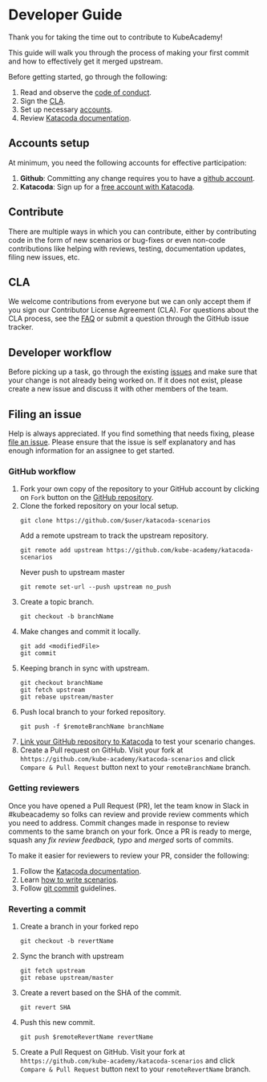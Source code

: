# Developer Guide

Thank you for taking the time out to contribute to KubeAcademy!

This guide will walk you through the process of making your first commit and
how to effectively get it merged upstream.

Before getting started, go through the following:
1. Read and observe the [code of conduct](CODE_OF_CONDUCT.md).
2. Sign the [CLA](#cla).
3. Set up necessary [accounts](#accounts-setup).
4. Review [Katacoda documentation](https://katacoda.com/docs).

## Accounts setup

At minimum, you need the following accounts for effective participation:
1. **Github**: Committing any change requires you to have a [github account](https://github.com/join).
2. **Katacoda**: Sign up for a [free account with Katacoda](https://katacoda.com/signup).

## Contribute

There are multiple ways in which you can contribute, either by contributing
code in the form of new scenarios or bug-fixes or even non-code contributions
like helping with reviews, testing, documentation updates, filing
new issues, etc.

## CLA

We welcome contributions from everyone but we can only accept them if you sign
our Contributor License Agreement (CLA). For questions about the CLA process,
see the [FAQ](https://cla.vmware.com/faq) or submit a question through the
GitHub issue tracker.

## Developer workflow

Before picking up a task, go through the existing [issues](https://github.com/kube-academy/katacoda-scenarios/issues)
and make sure that your change is not already being worked on. If it does not
exist, please create a new issue and discuss it with other members of the team.

## Filing an issue

Help is always appreciated. If you find something that needs fixing, please
[file an issue](https://github.com/kube-academy/katacoda-scenarios/issues).
Please ensure that the issue is self explanatory and has enough information for
an assignee to get started.

### GitHub workflow

1. Fork your own copy of the repository to your GitHub account by clicking on
   `Fork` button on the [GitHub repository](https://github.com/kube-academy/katacoda-scenarios).
2. Clone the forked repository on your local setup.
    ```
    git clone https://github.com/$user/katacoda-scenarios
    ```
    Add a remote upstream to track the upstream repository.
    ```
    git remote add upstream https://github.com/kube-academy/katacoda-scenarios
    ```
    Never push to upstream master
    ```
    git remote set-url --push upstream no_push
    ```
3. Create a topic branch.
    ```
    git checkout -b branchName
    ```
4. Make changes and commit it locally.
    ```
    git add <modifiedFile>
    git commit
    ```
5. Keeping branch in sync with upstream.
    ```
    git checkout branchName
    git fetch upstream
    git rebase upstream/master
    ```
6. Push local branch to your forked repository.
    ```
    git push -f $remoteBranchName branchName
    ```
7. [Link your GitHub repository to Katacoda](https://katacoda.com/docs/configure-git)
   to test your scenario changes.
8. Create a Pull request on GitHub.
   Visit your fork at `hhttps://github.com/kube-academy/katacoda-scenarios` and click
   `Compare & Pull Request` button next to your `remoteBranchName` branch.

### Getting reviewers

Once you have opened a Pull Request (PR), let the team know in Slack in #kubeacademy
so folks can review and provide review comments which you need to address.
Commit changes made in response to review comments to the same branch on your
fork. Once a PR is ready to merge, squash any *fix review feedback, typo*
and *merged* sorts of commits.

To make it easier for reviewers to review your PR, consider the following:
1. Follow the [Katacoda documentation](https://katacoda.com/docs).
2. Learn [how to write scenarios](https://katacoda.com/scenario-examples).
3. Follow [git commit](https://chris.beams.io/posts/git-commit/) guidelines.

### Reverting a commit

1. Create a branch in your forked repo
    ```
    git checkout -b revertName
    ```
2. Sync the branch with upstream
    ```
    git fetch upstream
    git rebase upstream/master
    ```
3. Create a revert based on the SHA of the commit.
    ```
    git revert SHA
    ```
4. Push this new commit.
    ```
    git push $remoteRevertName revertName
    ```
5. Create a Pull Request on GitHub.
   Visit your fork at `hhttps://github.com/kube-academy/katacoda-scenarios` and click
   `Compare & Pull Request` button next to your `remoteRevertName` branch.